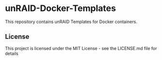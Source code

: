 # unRAID-Docker-Templates
This repository contains unRAID Templates for Docker containers.

## License
This project is licensed under the MIT License - see the LICENSE.md file for details
